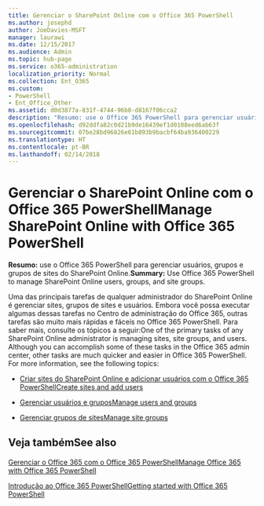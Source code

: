 ```yaml
---
title: Gerenciar o SharePoint Online com o Office 365 PowerShell
ms.author: josephd
author: JoeDavies-MSFT
manager: laurawi
ms.date: 12/15/2017
ms.audience: Admin
ms.topic: hub-page
ms.service: o365-administration
localization_priority: Normal
ms.collection: Ent_O365
ms.custom:
- PowerShell
- Ent_Office_Other
ms.assetid: d0d3877a-831f-4744-96b0-d8167f06cca2
description: "Resumo: use o Office 365 PowerShell para gerenciar usuários, grupos e grupos de sites do SharePoint Online."
ms.openlocfilehash: d92ddfa82c0d21b9de16439ef1d0108eed6ab63f
ms.sourcegitcommit: 07be28bd96826e61b893b9bacbf64ba936400229
ms.translationtype: HT
ms.contentlocale: pt-BR
ms.lasthandoff: 02/14/2018
---
```

# <a name="manage-sharepoint-online-with-office-365-powershell"></a><span data-ttu-id="76ab4-103">Gerenciar o SharePoint Online com o Office 365 PowerShell</span><span class="sxs-lookup"><span data-stu-id="76ab4-103">Manage SharePoint Online with Office 365 PowerShell</span></span>

 <span data-ttu-id="76ab4-104">**Resumo:** use o Office 365 PowerShell para gerenciar usuários, grupos e grupos de sites do SharePoint Online.</span><span class="sxs-lookup"><span data-stu-id="76ab4-104">**Summary:** Use Office 365 PowerShell to manage SharePoint Online users, groups, and site groups.</span></span>
  
<span data-ttu-id="76ab4-p101">Uma das principais tarefas de qualquer administrador do SharePoint Online é gerenciar sites, grupos de sites e usuários. Embora você possa executar algumas dessas tarefas no Centro de administração do Office 365, outras tarefas são muito mais rápidas e fáceis no Office 365 PowerShell. Para saber mais, consulte os tópicos a seguir:</span><span class="sxs-lookup"><span data-stu-id="76ab4-p101">One of the primary tasks of any SharePoint Online administrator is managing sites, site groups, and users. Although you can accomplish some of these tasks in the Office 365 admin center, other tasks are much quicker and easier in Office 365 PowerShell. For more information, see the following topics:</span></span>
  
- [<span data-ttu-id="76ab4-108">Criar sites do SharePoint Online e adicionar usuários com o Office 365 PowerShell</span><span class="sxs-lookup"><span data-stu-id="76ab4-108">Create sites and add users</span></span>](http://technet.microsoft.com/library/c55d4ccf-ab36-481a-a285-c40234e11abd.aspx)
    
- [<span data-ttu-id="76ab4-109">Gerenciar usuários e grupos</span><span class="sxs-lookup"><span data-stu-id="76ab4-109">Manage users and groups</span></span>](http://technet.microsoft.com/library/9680af2e-a965-4e62-92ee-da72105c7800.aspx)
    
- [<span data-ttu-id="76ab4-110">Gerenciar grupos de sites</span><span class="sxs-lookup"><span data-stu-id="76ab4-110">Manage site groups</span></span>](http://technet.microsoft.com/library/122f4099-c78d-4cce-bab0-4343b04596ae.aspx)
    
## <a name="see-also"></a><span data-ttu-id="76ab4-111">Veja também</span><span class="sxs-lookup"><span data-stu-id="76ab4-111">See also</span></span>

#### 

[<span data-ttu-id="76ab4-112">Gerenciar o Office 365 com o Office 365 PowerShell</span><span class="sxs-lookup"><span data-stu-id="76ab4-112">Manage Office 365 with Office 365 PowerShell</span></span>](manage-office-365-with-office-365-powershell.md)
  
[<span data-ttu-id="76ab4-113">Introdução ao Office 365 PowerShell</span><span class="sxs-lookup"><span data-stu-id="76ab4-113">Getting started with Office 365 PowerShell</span></span>](getting-started-with-office-365-powershell.md)

